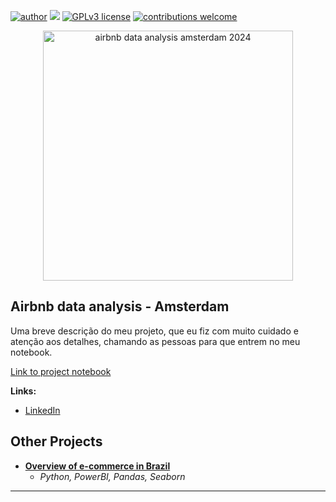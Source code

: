 [![author](https://img.shields.io/badge/author-pedrohfm-red.svg)](https://www.linkedin.com/in/rafael-n-duarte/) [![](https://img.shields.io/badge/python-3.7+-blue.svg)](https://www.python.org/downloads/release/python-365/) [![GPLv3 license](https://img.shields.io/badge/License-GPLv3-blue.svg)](http://perso.crans.org/besson/LICENSE.html) [![contributions welcome](https://img.shields.io/badge/contributions-welcome-brightgreen.svg?style=flat)](https://github.com/rafaelnduarte/portfolio/issues)

<p align="center">
  <img src="https://images.unsplash.com/photo-1605101100278-5d1deb2b6498?q=80&w=2670&auto=format&fit=crop&ixlib=rb-4.0.3&ixid=M3wxMjA3fDB8MHxwaG90by1wYWdlfHx8fGVufDB8fHx8fA%3D%3D" alt="airbnb data analysis amsterdam 2024"height=400px >
</p>

## Airbnb data analysis - Amsterdam

Uma breve descrição do meu projeto, que eu fiz com muito cuidado e atenção aos detalhes, chamando as pessoas para que entrem no meu notebook.

[Link to project notebook](https://github.com/pedrohfm/airbnb-amsterdam-dsnp/blob/main/pedrohfm-airbnb-data-analysis-2024.ipynb)

**Links:**
* [LinkedIn](https://www.linkedin.com/in/-phfm/)

## Other Projects

* [**Overview of e-commerce in Brazil**](https://edu.nl/b7fkf)
  * *Python, PowerBI, Pandas, Seaborn*

---
